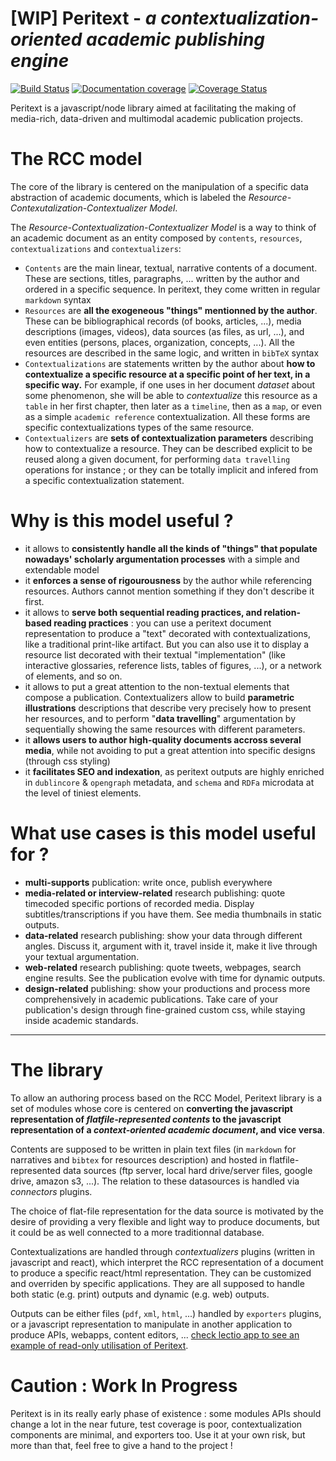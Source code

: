 [WIP] Peritext - *a contextualization-oriented academic publishing engine*
==========

[![Build Status](https://travis-ci.org/peritext/peritext.svg?branch=master)](https://travis-ci.org/peritext/peritext) [![Documentation coverage](https://rawgithub.com/peritext/peritext/master/doc/badge.svg)](https://github.com/peritext/peritext/tree/master/doc) [![Coverage Status](https://coveralls.io/repos/github/peritext/peritext/badge.svg?branch=master)](https://coveralls.io/github/peritext/peritext?branch=master)

Peritext is a javascript/node library aimed at facilitating the making of media-rich, data-driven and multimodal academic publication projects.

# The RCC model

The core of the library is centered on the manipulation of a specific data abstraction of academic documents, which is labeled the *Resource-Contexutalization-Contextualizer Model*.

The *Resource-Contextualization-Contextualizer Model* is a way to think of an academic document as an entity composed by ``contents``, ``resources``, ``contextualizations`` and ``contextualizers``:

* ``Contents`` are the main linear, textual, narrative contents of a document. These are sections, titles, paragraphs, ... written by the author and ordered in a specific sequence. In peritext, they come written in regular ``markdown`` syntax
* ``Resources`` are **all the exogeneous "things" mentionned by the author**. These can be bibliographical records (of books, articles, ...), media descriptions (images, videos), data sources (as files, as url, ...), and even entities (persons, places, organization, concepts, ...). All the resources are described in the same logic, and written in ``bibTeX`` syntax
* ``Contextualizations`` are statements written by the author about **how to contextualize a specific resource at a specific point of her text, in a specific way.** For example, if one uses in her document *dataset* about some phenomenon, she will be able to *contextualize* this resource as a ``table`` in her first chapter, then later as a ``timeline``, then as a `map`, or even as a simple ``academic reference`` contextualization. All these forms are specific contextualizations types of the same resource.
* ``Contextualizers`` are **sets of contextualization parameters** describing how to contextualize a resource. They can be described explicit to be reused along a given document, for performing ``data travelling`` operations for instance ; or they can be totally implicit and infered from a specific contextualization statement.

# Why is this model useful ?

* it allows to **consistently handle all the kinds of "things" that populate nowadays' scholarly argumentation processes** with a simple and extendable model
* it **enforces a sense of rigourousness** by the author while referencing resources. Authors cannot mention something if they don't describe it first.
* it allows to **serve both sequential reading practices, and relation-based reading practices** : you can use a peritext document representation to produce a "text" decorated with contextualizations, like a traditional print-like artifact. But you can also use it to display a resource list decorated with their textual "implementation" (like interactive glossaries, reference lists, tables of figures, ...), or a network of elements, and so on.
* it allows to put a great attention to the non-textual elements that compose a publication. Contextualizers allow to build **parametric illustrations** descriptions that describe very precisely how to present her resources, and to perform "**data travelling**" argumentation by sequentially showing the same resources with different parameters.
* it **allows users to author high-quality documents accross several media**, while not avoiding to put a great attention into specific designs (through css styling)
* it **facilitates SEO and indexation**, as peritext outputs are highly enriched in ``dublincore``  & ``opengraph`` metadata, and ``schema`` and ``RDFa`` microdata at the level of tiniest elements.

# What use cases is this model useful for ?

* **multi-supports** publication: write once, publish everywhere
* **media-related or interview-related** research publishing: quote timecoded specific portions of recorded media. Display subtitles/transcriptions if you have them. See media thumbnails in static outputs.
* **data-related** research publishing: show your data through different angles. Discuss it, argument with it, travel inside it, make it live through your textual argumentation.
* **web-related** research publishing: quote tweets, webpages, search engine results. See the publication evolve with time for dynamic outputs.
* **design-related** publishing: show your productions and process more comprehensively in academic publications. Take care of your publication's design through fine-grained custom css, while staying inside academic standards.

---

# The library

To allow an authoring process based on the RCC Model, Peritext library is a  set of modules whose core is centered on **converting the javascript representation of *flatfile-represented contents* to the javascript representation of a *context-oriented academic document*, and vice versa**.

Contents are supposed to be written in plain text files (in ``markdown`` for narratives and ``bibtex`` for resources description) and hosted in flatfile-represented data sources (ftp server, local hard drive/server files, google drive, amazon s3, ...). The relation to these datasources is handled via *connectors* plugins.

The choice of flat-file representation for the data source is motivated by the desire of providing a very flexible and light way to produce documents, but it could be as well connected to a more traditionnal database.

Contextualizations are handled through *contextualizers* plugins (written in javascript and react), which interpret the RCC representation of a document to produce a specific react/html representation. They can be customized and overriden by specific applications. They are all supposed to handle both static (e.g. print) outputs and dynamic (e.g. web) outputs.

Outputs can be either files (`pdf`, `xml`, `html`, ...) handled by ``exporters`` plugins, or a javascript representation to manipulate in another application to produce APIs, webapps, content editors, ... [check lectio app to see an example of read-only utilisation of Peritext](https://github.com/peritext/peritext-lectio).

# Caution : Work In Progress

Peritext is in its really early phase of existence : some modules APIs should change a lot in the near future, test coverage is poor, contextualization components are minimal, and exporters too. Use it at your own risk, but more than that, feel free to give a hand to the project !
